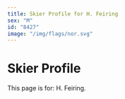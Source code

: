 ```yaml
---
title: Skier Profile for H. Feiring
sex: "M"
id: "8427"
image: "/img/flags/nor.svg" 
---
```


# Skier Profile

This page is for: H. Feiring.
    